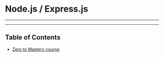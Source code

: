 # Node.js / Express.js
-----

-----

## Table of Contents
* [Zero to Mastery course ](zero-to-mastery.md)
